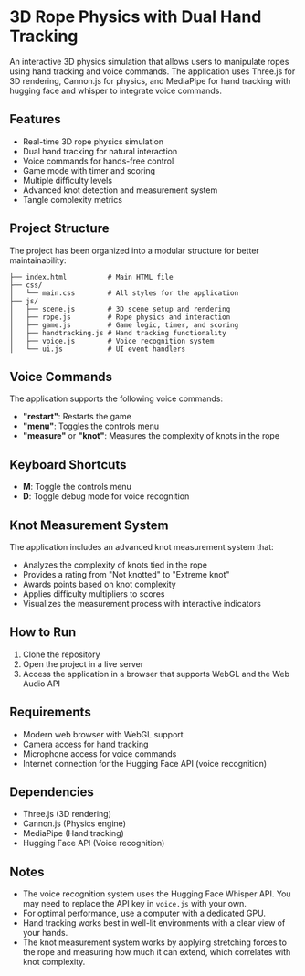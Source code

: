 # 3D Rope Physics with Dual Hand Tracking

An interactive 3D physics simulation that allows users to manipulate ropes using hand tracking and voice commands. The application uses Three.js for 3D rendering, Cannon.js for physics, and MediaPipe for hand tracking with hugging face and whisper to integrate voice commands.

## Features

- Real-time 3D rope physics simulation
- Dual hand tracking for natural interaction
- Voice commands for hands-free control
- Game mode with timer and scoring
- Multiple difficulty levels
- Advanced knot detection and measurement system
- Tangle complexity metrics

## Project Structure

The project has been organized into a modular structure for better maintainability:

```
├── index.html          # Main HTML file
├── css/
│   └── main.css        # All styles for the application
├── js/
│   ├── scene.js        # 3D scene setup and rendering
│   ├── rope.js         # Rope physics and interaction
│   ├── game.js         # Game logic, timer, and scoring
│   ├── handtracking.js # Hand tracking functionality
│   ├── voice.js        # Voice recognition system
│   └── ui.js           # UI event handlers
```

## Voice Commands

The application supports the following voice commands:
- **"restart"**: Restarts the game
- **"menu"**: Toggles the controls menu
- **"measure"** or **"knot"**: Measures the complexity of knots in the rope

## Keyboard Shortcuts

- **M**: Toggle the controls menu
- **D**: Toggle debug mode for voice recognition

## Knot Measurement System

The application includes an advanced knot measurement system that:
- Analyzes the complexity of knots tied in the rope
- Provides a rating from "Not knotted" to "Extreme knot"
- Awards points based on knot complexity
- Applies difficulty multipliers to scores
- Visualizes the measurement process with interactive indicators

## How to Run

1. Clone the repository
2. Open the project in a live server
3. Access the application in a browser that supports WebGL and the Web Audio API

## Requirements

- Modern web browser with WebGL support
- Camera access for hand tracking
- Microphone access for voice commands
- Internet connection for the Hugging Face API (voice recognition)

## Dependencies

- Three.js (3D rendering)
- Cannon.js (Physics engine)
- MediaPipe (Hand tracking)
- Hugging Face API (Voice recognition)

## Notes

- The voice recognition system uses the Hugging Face Whisper API. You may need to replace the API key in `voice.js` with your own.
- For optimal performance, use a computer with a dedicated GPU.
- Hand tracking works best in well-lit environments with a clear view of your hands.
- The knot measurement system works by applying stretching forces to the rope and measuring how much it can extend, which correlates with knot complexity. 